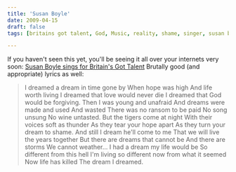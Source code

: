 ```yaml
---
title: 'Susan Boyle'
date: 2009-04-15
draft: false
tags: [britains got talent, God, Music, reality, shame, singer, susan boyle, Video]

---
```


If you haven't seen this yet, you'll be seeing it all over your internets very soon: [Susan Boyle sings for Britain's Got Talent](http://www.youtube.com/watch?v=9lp0IWv8QZY) Brutally good (and appropriate) lyrics as well:

> I dreamed a dream in time gone by When hope was high And life worth living I dreamed that love would never die I dreamed that God would be forgiving. Then I was young and unafraid And dreams were made and used And wasted There was no ransom to be paid No song unsung No wine untasted. But the tigers come at night With their voices soft as thunder As they tear your hope apart As they turn your dream to shame. And still I dream he'll come to me That we will live the years together But there are dreams that cannot be And there are storms We cannot weather... I had a dream my life would be So different from this hell I'm living so different now from what it seemed Now life has killed The dream I dreamed.